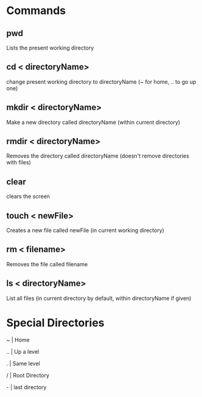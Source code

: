 # Commands

## pwd
Lists the present working directory
## cd < directoryName>
change present working directory to directoryName (~ for home, .. to go up one)
## mkdir < directoryName>
Make a new directory called directoryName (within current directory)
##  rmdir < directoryName>
Removes the directory called directoryName (doesn't remove directories with files)
## clear 
clears the screen
## touch < newFile>
Creates a new file called newFile (in current working directory)
## rm < filename>
Removes the file called filename
## ls < directoryName>
List all files (in current directory by default, within directoryName if given)


# Special Directories
~  | Home 

.. | Up a level

.  | Same level

/  | Root Directory

\-  | last directory
